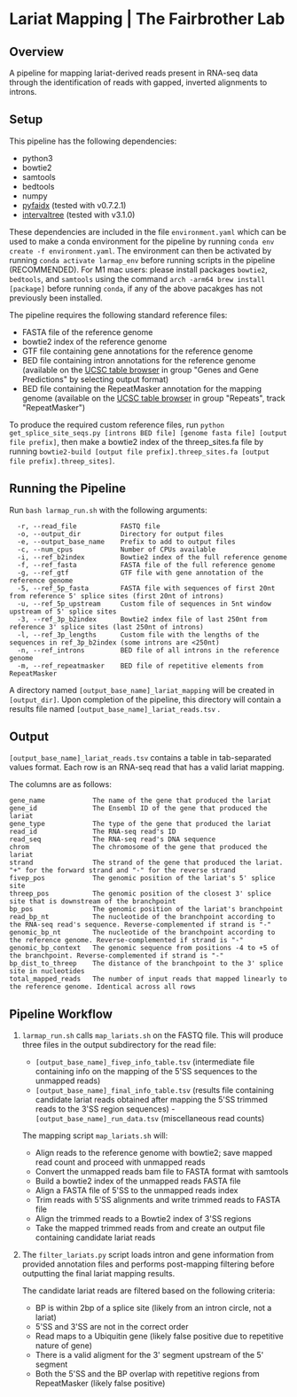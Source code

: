 # Lariat Mapping | The Fairbrother Lab

## Overview

A pipeline for mapping lariat-derived reads present in RNA-seq data through the identification of reads with gapped, inverted alignments to introns.

## Setup

This pipeline has the following dependencies:
- python3
- bowtie2
- samtools
- bedtools
- numpy
- [pyfaidx](https://pypi.org/project/pyfaidx/) (tested with v0.7.2.1)
- [intervaltree](https://pypi.org/project/intervaltree/) (tested with v3.1.0)

These dependencies are included in the file `environment.yaml` which can be used to make a conda environment for the pipeline by running `conda env create -f environment.yaml`. The environment can then be activated by running `conda activate larmap_env` before running scripts in the pipeline (RECOMMENDED).
For M1 mac users: please install packages `bowtie2`, `bedtools`, and `samtools` using the command `arch -arm64 brew install [package]` before running `conda`, if any of the above pacakges has not previously been installed.

The pipeline requires the following standard reference files: 
- FASTA file of the reference genome
- bowtie2 index of the reference genome
- GTF file containing gene annotations for the reference genome
- BED file containing intron annotations for the reference genome (available on the [UCSC table browser](https://genome.ucsc.edu/cgi-bin/hgTables) in group "Genes and Gene Predictions" by selecting output format)
- BED file containing the RepeatMasker annotation for the mapping genome (available on the [UCSC table browser](https://genome.ucsc.edu/cgi-bin/hgTables) in group "Repeats", track "RepeatMasker")

To produce the required custom reference files, run `python get_splice_site_seqs.py [introns BED file] [genome fasta file] [output file prefix]`, then make a bowtie2 index of the threep_sites.fa file by running `bowtie2-build [output file prefix].threep_sites.fa [output file prefix].threep_sites]`. 

## Running the Pipeline
Run `bash larmap_run.sh` with the following arguments:

      -r, --read_file           FASTQ file
      -o, --output_dir          Directory for output files
      -e, --output_base_name    Prefix to add to output files
      -c, --num_cpus            Number of CPUs available
      -i, --ref_b2index         Bowtie2 index of the full reference genome
      -f, --ref_fasta           FASTA file of the full reference genome
      -g, --ref_gtf             GTF file with gene annotation of the reference genome
      -5, --ref_5p_fasta        FASTA file with sequences of first 20nt from reference 5' splice sites (first 20nt of introns)
      -u, --ref_5p_upstream     Custom file of sequences in 5nt window upstream of 5' splice sites
      -3, --ref_3p_b2index      Bowtie2 index file of last 250nt from reference 3' splice sites (last 250nt of introns)
      -l, --ref_3p_lengths      Custom file with the lengths of the sequences in ref_3p_b2index (some introns are <250nt)
      -n, --ref_introns         BED file of all introns in the reference genome
      -m, --ref_repeatmasker    BED file of repetitive elements from RepeatMasker

A directory named `[output_base_name]_lariat_mapping` will be created in `[output_dir]`. Upon completion of the pipeline, this directory will contain a results file named `[output_base_name]_lariat_reads.tsv` .

## Output
`[output_base_name]_lariat_reads.tsv` contains a table in tab-separated values format. Each row is an RNA-seq read that has a valid lariat mapping.

The columns are as follows:

	gene_name            The name of the gene that produced the lariat
	gene_id              The Ensembl ID of the gene that produced the lariat
	gene_type            The type of the gene that produced the lariat 
	read_id              The RNA-seq read's ID
	read_seq             The RNA-seq read's DNA sequence
	chrom                The chromosome of the gene that produced the lariat
	strand               The strand of the gene that produced the lariat. "+" for the forward strand and "-" for the reverse strand
	fivep_pos            The genomic position of the lariat's 5' splice site
	threep_pos           The genomic position of the closest 3' splice site that is downstream of the branchpoint
	bp_pos               The genomic position of the lariat's branchpoint 
	read_bp_nt           The nucleotide of the branchpoint according to the RNA-seq read's sequence. Reverse-complemented if strand is "-"
	genomic_bp_nt        The nucleotide of the branchpoint according to the reference genome. Reverse-complemented if strand is "-"
	genomic_bp_context   The genomic sequence from positions -4 to +5 of the branchpoint. Reverse-complemented if strand is "-"
	bp_dist_to_threep    The distance of the branchpoint to the 3' splice site in nucleotides
	total_mapped_reads   The number of input reads that mapped linearly to the reference genome. Identical across all rows



## Pipeline Workflow

1. `larmap_run.sh` calls `map_lariats.sh` on the FASTQ file. This will produce three files in the output subdirectory for the read file:
    - `[output_base_name]_fivep_info_table.tsv` (intermediate file containing info on the mapping of the 5'SS sequences to the unmapped reads)
    - `[output_base_name]_final_info_table.tsv` (results file containing candidate lariat reads obtained after mapping the 5'SS trimmed reads to the 3'SS region sequences)
    -`[output_base_name]_run_data.tsv` (miscellaneous read counts)

    The mapping script `map_lariats.sh` will:
    - Align reads to the reference genome with bowtie2; save mapped read count and proceed with unmapped reads
    - Convert the unmapped reads bam file to FASTA format with samtools
    - Build a bowtie2 index of the unmapped reads FASTA file
    - Align a FASTA file of 5'SS to the unmapped reads index
    - Trim reads with 5'SS alignments and write trimmed reads to FASTA file
    - Align the trimmed reads to a Bowtie2 index of 3'SS regions
    - Take the mapped trimmed reads from and create an output file containing candidate lariat reads

3. The `filter_lariats.py` script loads intron and gene information from provided annotation files and performs post-mapping filtering before outputting the final lariat mapping results. 

    The candidate lariat reads are filtered based on the following criteria:
   - BP is within 2bp of a splice site (likely from an intron circle, not a lariat)
   - 5'SS and 3'SS are not in the correct order
   - Read maps to a Ubiquitin gene (likely false positive due to repetitive nature of gene)
   - There is a valid aligment for the 3' segment upstream of the 5' segment
   - Both the 5'SS and the BP overlap with repetitive regions from RepeatMasker (likely false positive)

